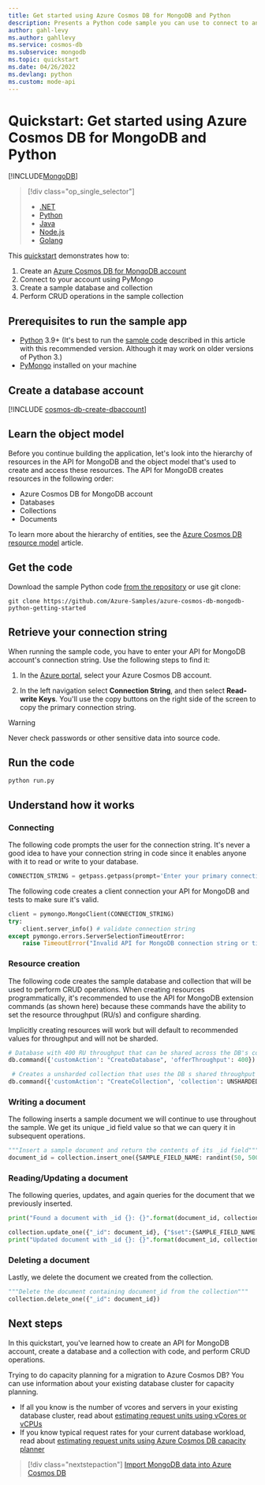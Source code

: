 ```yaml
---
title: Get started using Azure Cosmos DB for MongoDB and Python
description: Presents a Python code sample you can use to connect to and query using Azure Cosmos DB's API for MongoDB.
author: gahl-levy
ms.author: gahllevy
ms.service: cosmos-db
ms.subservice: mongodb
ms.topic: quickstart
ms.date: 04/26/2022
ms.devlang: python
ms.custom: mode-api
---
```


# Quickstart: Get started using Azure Cosmos DB for MongoDB and Python
[!INCLUDE[MongoDB](../includes/appliesto-mongodb.md)]

> [!div class="op_single_selector"]
> * [.NET](create-mongodb-dotnet.md)
> * [Python](quickstart-python.md)
> * [Java](quickstart-java.md)
> * [Node.js](create-mongodb-nodejs.md)
> * [Golang](quickstart-go.md)
>  

This [quickstart](https://github.com/Azure-Samples/azure-cosmos-db-mongodb-python-getting-started) demonstrates how to:
1. Create an [Azure Cosmos DB for MongoDB account](introduction.md) 
2. Connect to your account using PyMongo
3. Create a sample database and collection
4. Perform CRUD operations in the sample collection

## Prerequisites to run the sample app

* [Python](https://www.python.org/downloads/) 3.9+ (It's best to run the [sample code](https://github.com/Azure-Samples/azure-cosmos-db-mongodb-python-getting-started) described in this article with this recommended version. Although it may work on older versions of Python 3.)
* [PyMongo](https://pypi.org/project/pymongo/) installed on your machine

<a id="create-account"></a>
## Create a database account

[!INCLUDE [cosmos-db-create-dbaccount](../includes/cosmos-db-create-dbaccount-mongodb.md)]

## Learn the object model

Before you continue building the application, let's look into the hierarchy of resources in the API for MongoDB and the object model that's used to create and access these resources. The API for MongoDB creates resources in the following order:

* Azure Cosmos DB for MongoDB account
* Databases 
* Collections 
* Documents

To learn more about the hierarchy of entities, see the [Azure Cosmos DB resource model](../account-databases-containers-items.md) article.

## Get the code

Download the sample Python code [from the repository](https://github.com/Azure-Samples/azure-cosmos-db-mongodb-python-getting-started) or use git clone:

```shell
git clone https://github.com/Azure-Samples/azure-cosmos-db-mongodb-python-getting-started
```

## Retrieve your connection string

When running the sample code, you have to enter your API for MongoDB account's connection string. Use the following steps to find it:

1. In the [Azure portal](https://portal.azure.com/), select your Azure Cosmos DB account.

2. In the left navigation select **Connection String**, and then select **Read-write Keys**. You'll use the copy buttons on the right side of the screen to copy the primary connection string.

> [!WARNING]
> Never check passwords or other sensitive data into source code.


## Run the code

```shell
python run.py
```

## Understand how it works

### Connecting

The following code prompts the user for the connection string. It's never a good idea to have your connection string in code since it enables anyone with it to read or write to your database.

```python
CONNECTION_STRING = getpass.getpass(prompt='Enter your primary connection string: ') # Prompts user for connection string
```

The following code creates a client connection your API for MongoDB and tests to make sure it's valid.

```python
client = pymongo.MongoClient(CONNECTION_STRING)
try:
    client.server_info() # validate connection string
except pymongo.errors.ServerSelectionTimeoutError:
    raise TimeoutError("Invalid API for MongoDB connection string or timed out when attempting to connect")
```

### Resource creation
The following code creates the sample database and collection that will be used to perform CRUD operations. When creating resources programmatically, it's recommended to use the API for MongoDB extension commands (as shown here) because these commands have the ability to set the resource throughput (RU/s) and configure sharding. 

Implicitly creating resources will work but will default to recommended values for throughput and will not be sharded.

```python
# Database with 400 RU throughput that can be shared across the DB's collections
db.command({'customAction': "CreateDatabase", 'offerThroughput': 400})
```

```python
 # Creates a unsharded collection that uses the DB s shared throughput
db.command({'customAction': "CreateCollection", 'collection': UNSHARDED_COLLECTION_NAME})
```

### Writing a document
The following inserts a sample document we will continue to use throughout the sample. We get its unique _id field value so that we can query it in subsequent operations.

```python
"""Insert a sample document and return the contents of its _id field"""
document_id = collection.insert_one({SAMPLE_FIELD_NAME: randint(50, 500)}).inserted_id
```

### Reading/Updating a document
The following queries, updates, and again queries for the document that we previously inserted.

```python
print("Found a document with _id {}: {}".format(document_id, collection.find_one({"_id": document_id})))

collection.update_one({"_id": document_id}, {"$set":{SAMPLE_FIELD_NAME: "Updated!"}})
print("Updated document with _id {}: {}".format(document_id, collection.find_one({"_id": document_id})))
```

### Deleting a document
Lastly, we delete the document we created from the collection.
```python
"""Delete the document containing document_id from the collection"""
collection.delete_one({"_id": document_id})
```

## Next steps
In this quickstart, you've learned how to create an API for MongoDB account, create a database and a collection with code, and perform CRUD operations. 

Trying to do capacity planning for a migration to Azure Cosmos DB? You can use information about your existing database cluster for capacity planning.
* If all you know is the number of vcores and servers in your existing database cluster, read about [estimating request units using vCores or vCPUs](../convert-vcore-to-request-unit.md) 
* If you know typical request rates for your current database workload, read about [estimating request units using Azure Cosmos DB capacity planner](estimate-ru-capacity-planner.md)

> [!div class="nextstepaction"]
> [Import MongoDB data into Azure Cosmos DB](../../dms/tutorial-mongodb-cosmos-db.md?toc=%2fazure%2fcosmos-db%2ftoc.json%253ftoc%253d%2fazure%2fcosmos-db%2ftoc.json)
